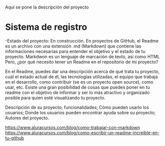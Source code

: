 Aquí se pone la descripción del proyecto
<h1> Sistema de registro </h1>

-Estado del proyecto: En construcción.
En proyectos de GitHub, el Readme es un archivo con una extensión .md (Markdown) que contiene las informaciones necesarias para entender el objetivo y el estado de tu proyecto. Markdwon es un lenguaje de marcación de texto, así como HTML
Pero, ¿por qué necesito tener un Readme en el repositorio de mi proyecto?

En el Readme, puedes dar una descripción acerca de qué trata tu proyecto, cuál el estado actual de él, las tecnologías utilizadas, el equipo que trabaja en el desarrollo, como contribuir (se es un proyecto open source), como usar, etc. Existe una gran posibilidad de cosas que puedes poner en tu readme con el objetivo de informar y ser lo más atractivo y organizado posible para quien esté visualizando tu proyecto.

Descripción de su proyecto;
funcionalidades;
Cómo pueden usarlo los usuarios;
Donde los usuarios pueden encontrar ayuda sobre su proyecto;
Autores del proyecto.

https://www.aluracursos.com/blog/como-trabajar-con-markdown
https://www.aluracursos.com/blog/como-escribir-un-readme-increible-en-tu-github
